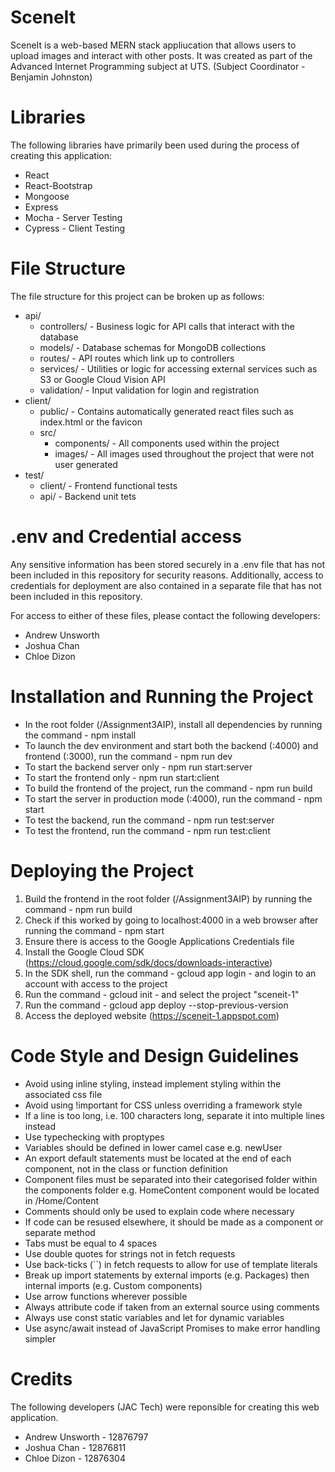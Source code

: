 # SceneIt
SceneIt is a web-based MERN stack appliucation that allows users to upload images and interact with other posts. 
It was created as part of the Advanced Internet Programming subject at UTS. (Subject Coordinator - Benjamin Johnston)

# Libraries
The following libraries have primarily been used during the process of creating this application:
* React
* React-Bootstrap 
* Mongoose
* Express
* Mocha - Server Testing
* Cypress - Client Testing

# File Structure
The file structure for this project can be broken up as follows:
* api/
    * controllers/ - Business logic for API calls that interact with the database
    * models/ - Database schemas for MongoDB collections
    * routes/ - API routes which link up to controllers
    * services/ - Utilities or logic for accessing external services such as S3 or Google Cloud Vision API
    * validation/ - Input validation for login and registration
* client/
    * public/ - Contains automatically generated react files such as index.html or the favicon
    * src/
        * components/ - All components used within the project
        * images/ - All images used throughout the project that were not user generated
* test/
    * client/ - Frontend functional tests
    * api/ - Backend unit tets

# .env and Credential access
Any sensitive information has been stored securely in a .env file that has not been included in this repository for security reasons. 
Additionally, access to credentials for deployment are also contained in a separate file that has not been included in this repository.

For access to either of these files, please contact the following developers:
* Andrew Unsworth
* Joshua Chan
* Chloe Dizon

# Installation and Running the Project
* In the root folder (/Assignment3AIP), install all dependencies by running the command - npm install
* To launch the dev environment and start both the backend (:4000) and frontend (:3000), run the command - npm run dev
* To start the backend server only - npm run start:server
* To start the frontend only - npm run start:client
* To build the frontend of the project, run the command - npm run build
* To start the server in production mode (:4000), run the command - npm start
* To test the backend, run the command - npm run test:server
* To test the frontend, run the command - npm run test:client

# Deploying the Project
1. Build the frontend in the root folder (/Assignment3AIP) by running the command - npm run build
2. Check if this worked by going to localhost:4000 in a web browser after running the command - npm start
3. Ensure there is access to the Google Applications Credentials file
4. Install the Google Cloud SDK (https://cloud.google.com/sdk/docs/downloads-interactive)
5. In the SDK shell, run the command - gcloud app login - and login to an account with access to the project
6. Run the command - gcloud init - and select the project "sceneit-1"
7. Run the command - gcloud app deploy --stop-previous-version
8. Access the deployed website (https://sceneit-1.appspot.com)

# Code Style and Design Guidelines
* Avoid using inline styling, instead implement styling within the associated css file
* Avoid using !important for CSS unless overriding a framework style
* If a line is too long, i.e. 100 characters long, separate it into multiple lines instead
* Use typechecking with proptypes
* Variables should be defined in lower camel case e.g. newUser
* An export default statements must be located at the end of each component, not in the class or function definition
* Component files must be separated into their categorised folder within the components folder 
    e.g. HomeContent component would be located in /Home/Content
* Comments should only be used to explain code where necessary
* If code can be resused elsewhere, it should be made as a component or separate method
* Tabs must be equal to 4 spaces
* Use double quotes for strings not in fetch requests
* Use back-ticks (``) in fetch requests to allow for use of template literals 
* Break up import statements by external imports (e.g. Packages) then internal imports (e.g. Custom components)
* Use arrow functions wherever possible
* Always attribute code if taken from an external source using comments
* Always use const static variables and let for dynamic variables
* Use async/await instead of JavaScript Promises to make error handling simpler

# Credits
The following developers (JAC Tech) were reponsible for creating this web application.
* Andrew Unsworth - 12876797
* Joshua Chan - 12876811
* Chloe Dizon - 12876304